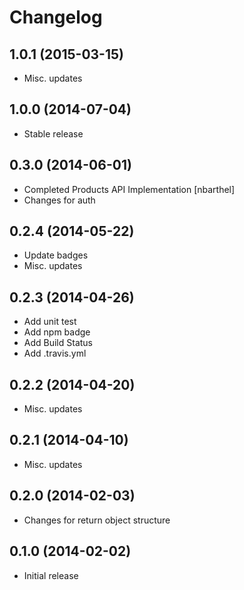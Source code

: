 # Changelog

## 1.0.1 (2015-03-15)

- Misc. updates

## 1.0.0 (2014-07-04)

- Stable release

## 0.3.0 (2014-06-01)

- Completed Products API Implementation [nbarthel]
- Changes for auth

## 0.2.4 (2014-05-22)

- Update badges
- Misc. updates

## 0.2.3 (2014-04-26)

- Add unit test
- Add npm badge
- Add Build Status
- Add .travis.yml

## 0.2.2 (2014-04-20)

- Misc. updates

## 0.2.1 (2014-04-10)

- Misc. updates

## 0.2.0 (2014-02-03)

- Changes for return object structure

## 0.1.0 (2014-02-02)

- Initial release